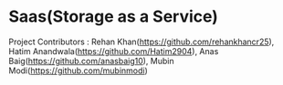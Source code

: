 # Saas(Storage as a Service)

Project Contributors : Rehan Khan(https://github.com/rehankhancr25), Hatim Anandwala(https://github.com/Hatim2904), Anas Baig(https://github.com/anasbaig10), Mubin Modi(https://github.com/mubinmodi)



